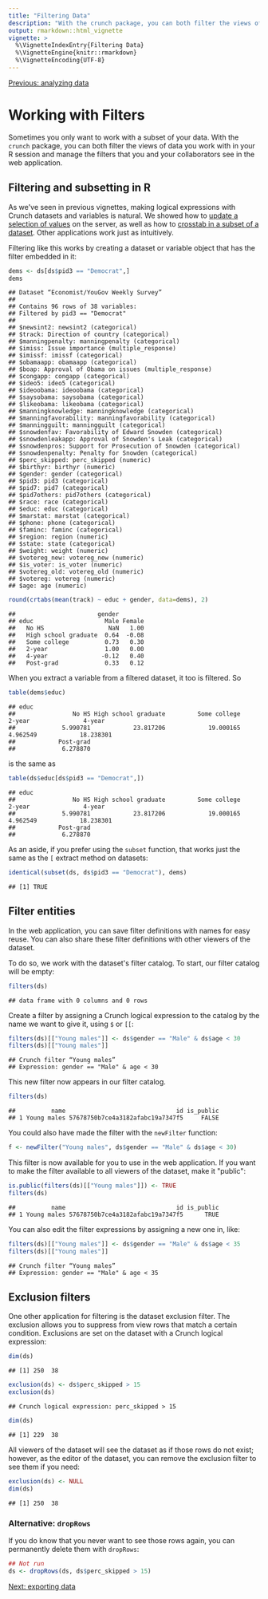 ```yaml
---
title: "Filtering Data"
description: "With the crunch package, you can both filter the views of data you work with in your R session and manage the filters that you and your collaborators see in the web application."
output: rmarkdown::html_vignette
vignette: >
  %\VignetteIndexEntry{Filtering Data}
  %\VignetteEngine{knitr::rmarkdown}
  %\VignetteEncoding{UTF-8}
---
```


[Previous: analyzing data](analyze.md)


# Working with Filters

Sometimes you only want to work with a subset of your data. With the `crunch` package, you can both filter the views of data you work with in your R session and manage the filters that you and your collaborators see in the web application.

## Filtering and subsetting in R

As we've seen in previous vignettes, making logical expressions with Crunch datasets and variables is natural. We showed how to [update a selection of values](derive.md) on the server, as well as how to [crosstab in a subset of a dataset](analyze.md). Other applications work just as intuitively.

<!-- Add links with anchors to "Updating values" and to "Subsetting data" -->

Filtering like this works by creating a dataset or variable object that has the filter embedded in it:


```r
dems <- ds[ds$pid3 == "Democrat",]
dems
```

```
## Dataset “Economist/YouGov Weekly Survey”
## 
## Contains 96 rows of 38 variables:
## Filtered by pid3 == "Democrat"
## 
## $newsint2: newsint2 (categorical)
## $track: Direction of country (categorical)
## $manningpenalty: manningpenalty (categorical)
## $imiss: Issue importance (multiple_response)
## $imissf: imissf (categorical)
## $obamaapp: obamaapp (categorical)
## $boap: Approval of Obama on issues (multiple_response)
## $congapp: congapp (categorical)
## $ideo5: ideo5 (categorical)
## $ideoobama: ideoobama (categorical)
## $saysobama: saysobama (categorical)
## $likeobama: likeobama (categorical)
## $manningknowledge: manningknowledge (categorical)
## $manningfavorability: manningfavorability (categorical)
## $manningguilt: manningguilt (categorical)
## $snowdenfav: Favorability of Edward Snowden (categorical)
## $snowdenleakapp: Approval of Snowden's Leak (categorical)
## $snowdenpros: Support for Prosecution of Snowden (categorical)
## $snowdenpenalty: Penalty for Snowden (categorical)
## $perc_skipped: perc_skipped (numeric)
## $birthyr: birthyr (numeric)
## $gender: gender (categorical)
## $pid3: pid3 (categorical)
## $pid7: pid7 (categorical)
## $pid7others: pid7others (categorical)
## $race: race (categorical)
## $educ: educ (categorical)
## $marstat: marstat (categorical)
## $phone: phone (categorical)
## $faminc: faminc (categorical)
## $region: region (numeric)
## $state: state (categorical)
## $weight: weight (numeric)
## $votereg_new: votereg_new (numeric)
## $is_voter: is_voter (numeric)
## $votereg_old: votereg_old (numeric)
## $votereg: votereg (numeric)
## $age: age (numeric)
```


```r
round(crtabs(mean(track) ~ educ + gender, data=dems), 2)
```

```
##                       gender
## educ                    Male Female
##   No HS                  NaN   1.00
##   High school graduate  0.64  -0.08
##   Some college          0.73   0.30
##   2-year                1.00   0.00
##   4-year               -0.12   0.40
##   Post-grad             0.33   0.12
```

When you extract a variable from a filtered dataset, it too is filtered. So


```r
table(dems$educ)
```

```
## educ
##                No HS High school graduate         Some college               2-year               4-year 
##             5.990781            23.817206            19.000165             4.962549            18.238301 
##            Post-grad 
##             6.278870
```

is the same as


```r
table(ds$educ[ds$pid3 == "Democrat",])
```

```
## educ
##                No HS High school graduate         Some college               2-year               4-year 
##             5.990781            23.817206            19.000165             4.962549            18.238301 
##            Post-grad 
##             6.278870
```

As an aside, if you prefer using the `subset` function, that works just the same as the `[` extract method on datasets:


```r
identical(subset(ds, ds$pid3 == "Democrat"), dems)
```

```
## [1] TRUE
```

## Filter entities

In the web application, you can save filter definitions with names for easy reuse. You can also share these filter definitions with other viewers of the dataset.

To do so, we work with the dataset's filter catalog. To start, our filter catalog will be empty:


```r
filters(ds)
```

```
## data frame with 0 columns and 0 rows
```

Create a filter by assigning a Crunch logical expression to the catalog by the name we want to give it, using `$` or `[[`:


```r
filters(ds)[["Young males"]] <- ds$gender == "Male" & ds$age < 30
filters(ds)[["Young males"]]
```

```
## Crunch filter “Young males”
## Expression: gender == "Male" & age < 30
```

This new filter now appears in our filter catalog.


```r
filters(ds)
```

```
##          name                               id is_public
## 1 Young males 57678750b7ce4a3182afabc19a7347f5     FALSE
```

You could also have made the filter with the `newFilter` function:


```r
f <- newFilter("Young males", ds$gender == "Male" & ds$age < 30)
```

This filter is now available for you to use in the web application. If you want to make the filter available to all viewers of the dataset, make it "public":


```r
is.public(filters(ds)[["Young males"]]) <- TRUE
filters(ds)
```

```
##          name                               id is_public
## 1 Young males 57678750b7ce4a3182afabc19a7347f5      TRUE
```

You can also edit the filter expressions by assigning a new one in, like:


```r
filters(ds)[["Young males"]] <- ds$gender == "Male" & ds$age < 35
filters(ds)[["Young males"]]
```

```
## Crunch filter “Young males”
## Expression: gender == "Male" & age < 35
```

## Exclusion filters

One other application for filtering is the dataset exclusion filter. The exclusion allows you to suppress from view rows that match a certain condition. Exclusions are set on the dataset with a Crunch logical expression:


```r
dim(ds)
```

```
## [1] 250  38
```


```r
exclusion(ds) <- ds$perc_skipped > 15
exclusion(ds)
```

```
## Crunch logical expression: perc_skipped > 15
```


```r
dim(ds)
```

```
## [1] 229  38
```

All viewers of the dataset will see the dataset as if those rows do not exist; however, as the editor of the dataset, you can remove the exclusion filter to see them if you need:


```r
exclusion(ds) <- NULL
dim(ds)
```

```
## [1] 250  38
```

### Alternative: `dropRows`

If you do know that you never want to see those rows again, you can permanently delete them with `dropRows`:


```r
## Not run
ds <- dropRows(ds, ds$perc_skipped > 15)
```

[Next: exporting data](export.md)
